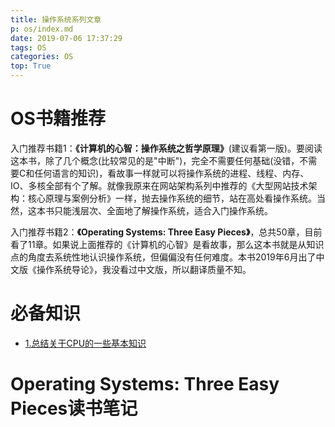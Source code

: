 ```yaml
---
title: 操作系统系列文章
p: os/index.md
date: 2019-07-06 17:37:29
tags: OS
categories: OS
top: True
---
```


# OS书籍推荐

入门推荐书籍1：**《计算机的心智：操作系统之哲学原理》**(建议看第一版)。要阅读这本书，除了几个概念(比较常见的是"中断")，完全不需要任何基础(没错，不需要C和任何语言的知识)，看故事一样就可以将操作系统的进程、线程、内存、IO、多核全部有个了解。就像我原来在网站架构系列中推荐的《大型网站技术架构：核心原理与案例分析》一样，抛去操作系统的细节，站在高处看操作系统。当然，这本书只能浅层次、全面地了解操作系统，适合入门操作系统。

入门推荐书籍2：**《Operating Systems: Three Easy Pieces》**，总共50章，目前看了11章。如果说上面推荐的《计算机的心智》是看故事，那么这本书就是从知识点的角度去系统性地认识操作系统，但偏偏没有任何难度。本书2019年6月出了中文版《操作系统导论》，我没看过中文版，所以翻译质量不知。

# 必备知识

- [1.总结关于CPU的一些基本知识](/os/cpu)  


# Operating Systems: Three Easy Pieces读书笔记




